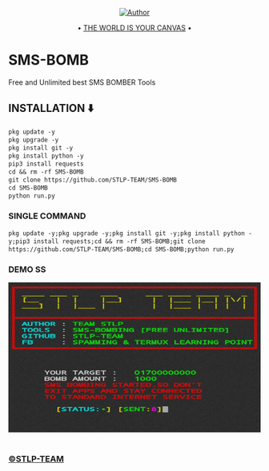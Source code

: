 </p>

<p align="center">    
   <a 
href="https://github.com/Drxlar"><img title="Author" src="https://img.shields.io/badge/Author-Drxlar-blue?style=for-the-badge&logo=github"></a> 

</p>

<p align="center">
• <a
href="https://github.com/Drxlar/A-DDos/wiki">THE WORLD IS YOUR CANVAS</a> •

</p>

# SMS-BOMB
Free and Unlimited best SMS BOMBER Tools

<h2>INSTALLATION ⬇️</h2>



```
pkg update -y
pkg upgrade -y
pkg install git -y
pkg install python -y
pip3 install requests
cd && rm -rf SMS-BOMB
git clone https://github.com/STLP-TEAM/SMS-BOMB
cd SMS-BOMB
python run.py
```


<h3>SINGLE COMMAND</h3>

```
pkg update -y;pkg upgrade -y;pkg install git -y;pkg install python -y;pip3 install requests;cd && rm -rf SMS-BOMB;git clone https://github.com/STLP-TEAM/SMS-BOMB;cd SMS-BOMB;python run.py
```


<h3>DEMO SS</h3>
<center><img src="ss2.jpg" alt="STLP-TEAM" height="300" width="1500"></img></center></br>

<h3><a href="https://facebook.com/groups/spamming.termux.learning.point/"> ©️STLP-TEAM</a></h3>
